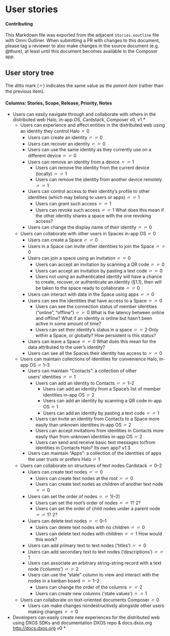 # User stories

#### Contributing

This Markdown file was exported from the adjacent `Stories.ooutline` file with Omni Outliner. When submitting a PR with changes to this document, please tag a reviewer to also make changes in the source document (e.g. @thure), at least until this document becomes available in the Composer app.

## User story tree

The ditto mark (〃) indicates the same value as _the parent item_ (rather than the previous item).

#### Columns: Stories, Scope, Release, Priority, Notes

- Users can easily navigate through and collaborate with others in the distributed web	Halo, in-app OS, Cardstack, Composer	v0, v1	*
	- Users can experience and affect entities in the distributed web using an identity they control	Halo	〃	0
		- Users can create an identity	〃	〃	0
		- Users can recover an identity	〃	〃	0
		- Users can use the same identity as they currently use on a different device	〃	〃	0
		- Users can remove an identity from a device	〃	〃	1
			- Users can remove the identity from the current device (locally)	〃	〃	1
			- Users can remove the identity from another device remotely	〃	〃	1
		- Users can control access to their identity’s profile to other identities (which may belong to users or apps)	〃	〃	1
			- Users can grant such access 	〃	〃	1
			- Users can revoke such access	〃	〃	1
				What does this mean if the other identity shares a space with the one revoking access?
		- Users can change the display name of their identity	〃	〃	0
	- Users can collaborate with other users in Spaces	in-app OS	〃	0
		- Users can create a Space	〃	〃	0
		- Users in a Space can invite other identities to join the Space	〃	〃	0
		- Users can join a space using an invitation	〃	〃	0
			- Users can accept an invitation by scanning a QR code	〃	〃	0
			- Users can accept an invitation by pasting a text code	〃	〃	0
			- Users not using an authenticated identity will have a chance to create, recover, or authenticate an identity (§1.1), then will be taken to the space ready to collaborate	〃	〃	0
		- Users can interact with data in the Space using apps	〃	〃	0
		- Users can see the identities that have access to a Space	〃	〃	0
			- Users can see the connection status of member identities (“online”, “offline”)	〃	〃	0
				What is the latency between online and offline?
What if an identity is online but hasn’t been active in some amount of time?
			- Users can set their identity’s status in a space	〃	〃	2
				Only within a Space, or globally?
How persistent is this status?
		- Users can leave a Space	〃	〃	0
			What does this mean for the data attributed to the user’s identity?
		- Users can see all the Spaces their identity has access to	〃	〃	0
	- Users can maintain collections of identities for convenience	Halo, in-app OS	〃	1–3
		- Users can maintain “Contacts”: a collection of other users’ identities	〃	〃	1
			- Users can add an identity to Contacts	〃	〃	1–2
				- Users can add an identity from a Space’s list of member identities	in-app OS	〃	2
				- Users can add an identity by scanning a QR code	in-app OS	〃	1
				- Users can add an identity by pasting a text code	〃	〃	1
			- Users can invite an identity from Contacts to a Space more easily than unknown identities	in-app OS	〃	2
			- Users can accept invitations from identities in Contacts more easily than from unknown identities	in-app OS	〃	2
			- Users can send and receive basic text messages to/from identities in Contacts	Halo? Its own app?	v1	3
		- Users can maintain “Apps”: a collection of the identities of apps the user trusts or prefers	Halo	〃	1
	- Users can collaborate on structures of text nodes	Cardstack	〃	0–2
		- Users can create text nodes	〃	〃	0
			- Users can create text nodes at the root	〃	〃	0
			- Users can create text nodes as children of another text node	〃	〃	0
		- Users can set the order of nodes	〃	〃	1(–2)
			- Users can set the root’s order of nodes	〃	〃	1? 2?
			- Users can set the order of child nodes under a parent node	〃	〃	1? 2?
		- Users can delete text nodes	〃	〃	0–1
			- Users can delete text nodes with no children	〃	〃	0
			- Users can delete text nodes with children	〃	〃	1
				How would this work?
		- Users can add primary text to text nodes (‘titles’)	〃	〃	0
		- Users can add secondary text to text nodes (‘descriptions’)	〃	〃	1
		- Users can associate an arbitrary string-string record with a text node (‘columns’)	〃	〃	2
		- Users can use the “state” column to view and interact with the nodes in a kanban board 	〃	〃	1–2
			- Users can change the order of the columns	〃	〃	2
			- Users can create new columns (‘state values’)	〃	〃	1
	- Users can collaborate on text-oriented documents	Composer	〃	0
		- Users can make changes nondestructively alongside other users making changes	〃	〃	0
- Developers can easily create new experiences for the distributed web using DXOS SDKs and documentation	DXOS repo & docs.dxos.org <http://docs.dxos.org>	v0	*
